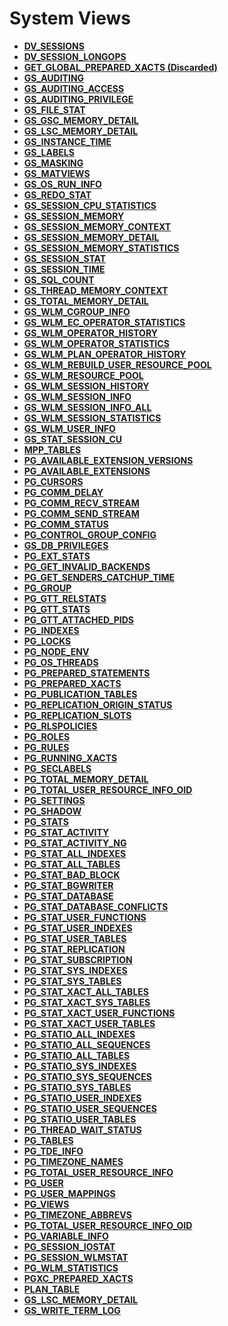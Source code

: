 # System Views<a name="EN-US_TOPIC_0289901002"></a>

-   **[DV\_SESSIONS](dv_sessions.md)**  
-   **[DV\_SESSION\_LONGOPS](dv_session_longops.md)**  
-   **[GET\_GLOBAL\_PREPARED\_XACTS \(Discarded\)](get_global_prepared_xacts-(discarded).md)**  
-   **[GS\_AUDITING](gs_auditing.md)**  
-   **[GS\_AUDITING\_ACCESS](gs_auditing_access.md)**  
-   **[GS\_AUDITING\_PRIVILEGE](gs_auditing_privilege.md)**  
-   **[GS\_FILE\_STAT](gs_file_stat.md)**  
-   **[GS\_GSC\_MEMORY\_DETAIL](gs_gsc_memory_detail.md)**  
-   **[GS\_LSC\_MEMORY\_DETAIL](gs_lsc_memory_detail.md)**  
-   **[GS\_INSTANCE\_TIME](gs_instance_time.md)**  
-   **[GS\_LABELS](gs_labels.md)**  
-   **[GS\_MASKING](gs_masking.md)**  
-   **[GS\_MATVIEWS](gs_matviews.md)**  
-   **[GS\_OS\_RUN\_INFO](gs_os_run_info.md)**  
-   **[GS\_REDO\_STAT](gs_redo_stat.md)**  
-   **[GS\_SESSION\_CPU\_STATISTICS](gs_session_cpu_statistics.md)**  
-   **[GS\_SESSION\_MEMORY](gs_session_memory.md)**  
-   **[GS\_SESSION\_MEMORY\_CONTEXT](gs_session_memory_context.md)**  
-   **[GS\_SESSION\_MEMORY\_DETAIL](gs_session_memory_detail.md)**  
-   **[GS\_SESSION\_MEMORY\_STATISTICS](gs_session_memory_statistics.md)**  
-   **[GS\_SESSION\_STAT](gs_session_stat.md)**  
-   **[GS\_SESSION\_TIME](gs_session_time.md)**  
-   **[GS\_SQL\_COUNT](gs_sql_count.md)**  
-   **[GS\_THREAD\_MEMORY\_CONTEXT](gs_thread_memory_context.md)**  
-   **[GS\_TOTAL\_MEMORY\_DETAIL](gs_total_memory_detail.md)**  
-   **[GS\_WLM\_CGROUP\_INFO](gs_wlm_cgroup_info.md)**  
-   **[GS\_WLM\_EC\_OPERATOR\_STATISTICS](gs_wlm_ec_operator_statistics.md)**  
-   **[GS\_WLM\_OPERATOR\_HISTORY](gs_wlm_operator_history.md)**  
-   **[GS\_WLM\_OPERATOR\_STATISTICS](gs_wlm_operator_statistics.md)**  
-   **[GS\_WLM\_PLAN\_OPERATOR\_HISTORY](gs_wlm_plan_operator_history.md)**  
-   **[GS\_WLM\_REBUILD\_USER\_RESOURCE\_POOL](gs_wlm_rebuild_user_resource_pool.md)**  
-   **[GS\_WLM\_RESOURCE\_POOL](gs_wlm_resource_pool.md)**  
-   **[GS\_WLM\_SESSION\_HISTORY](gs_wlm_session_history.md)**  
-   **[GS\_WLM\_SESSION\_INFO](gs_wlm_session_info.md)**  
-   **[GS\_WLM\_SESSION\_INFO\_ALL](gs_wlm_session_info_all.md)**  
-   **[GS\_WLM\_SESSION\_STATISTICS](gs_wlm_session_statistics.md)**  
-   **[GS\_WLM\_USER\_INFO](gs_wlm_user_info.md)**  
-   **[GS\_STAT\_SESSION\_CU](gs_stat_session_cu.md)**  
-   **[MPP\_TABLES](mpp_tables.md)**  
-   **[PG\_AVAILABLE\_EXTENSION\_VERSIONS](pg_available_extension_versions.md)**  
-   **[PG\_AVAILABLE\_EXTENSIONS](pg_available_extensions.md)**  
-   **[PG\_CURSORS](pg_cursors.md)**  
-   **[PG\_COMM\_DELAY](pg_comm_delay.md)**  
-   **[PG\_COMM\_RECV\_STREAM](pg_comm_recv_stream.md)**  
-   **[PG\_COMM\_SEND\_STREAM](pg_comm_send_stream.md)**  
-   **[PG\_COMM\_STATUS](pg_comm_status.md)**  
-   **[PG\_CONTROL\_GROUP\_CONFIG](pg_control_group_config.md)**  
-   **[GS\_DB\_PRIVILEGES](gs_db_privileges.md)**
-   **[PG\_EXT\_STATS](pg_ext_stats.md)**  
-   **[PG\_GET\_INVALID\_BACKENDS](pg_get_invalid_backends.md)**  
-   **[PG\_GET\_SENDERS\_CATCHUP\_TIME](pg_get_senders_catchup_time.md)**  
-   **[PG\_GROUP](pg_group.md)**  
-   **[PG\_GTT\_RELSTATS](pg_gtt_relstats.md)**  
-   **[PG\_GTT\_STATS](pg_gtt_stats.md)**  
-   **[PG\_GTT\_ATTACHED\_PIDS](pg_gtt_attached_pids.md)**  
-   **[PG\_INDEXES](pg_indexes.md)**  
-   **[PG\_LOCKS](pg_locks.md)**  
-   **[PG\_NODE\_ENV](pg_node_env.md)**  
-   **[PG\_OS\_THREADS](pg_os_threads.md)**  
-   **[PG\_PREPARED\_STATEMENTS](pg_prepared_statements.md)**  
-   **[PG\_PREPARED\_XACTS](pg_prepared_xacts.md)**  
-   **[PG\_PUBLICATION\_TABLES](pg_publication_tables.md)**  
-   **[PG\_REPLICATION\_ORIGIN\_STATUS](pg_replication_origin_status.md)**  
-   **[PG\_REPLICATION\_SLOTS](pg_replication_slots.md)**  
-   **[PG\_RLSPOLICIES](pg_rlspolicies.md)**  
-   **[PG\_ROLES](pg_roles.md)**  
-   **[PG\_RULES](pg_rules.md)**  
-   **[PG\_RUNNING\_XACTS](pg_running_xacts.md)**  
-   **[PG\_SECLABELS](pg_seclabels.md)**  
-   **[PG\_TOTAL\_MEMORY\_DETAIL](pg_total_memory_detail.md)**  
-   **[PG\_TOTAL\_USER\_RESOURCE\_INFO\_OID](pg_total_user_resource_info_oid.md)**  
-   **[PG\_SETTINGS](pg_settings.md)**  
-   **[PG\_SHADOW](pg_shadow.md)**  
-   **[PG\_STATS](pg_stats.md)**  
-   **[PG\_STAT\_ACTIVITY](pg_stat_activity.md)**  
-   **[PG\_STAT\_ACTIVITY\_NG](pg_stat_activity_ng.md)**  
-   **[PG\_STAT\_ALL\_INDEXES](pg_stat_all_indexes.md)**  
-   **[PG\_STAT\_ALL\_TABLES](pg_stat_all_tables.md)**  
-   **[PG\_STAT\_BAD\_BLOCK](pg_stat_bad_block.md)**  
-   **[PG\_STAT\_BGWRITER](pg_stat_bgwriter.md)**  
-   **[PG\_STAT\_DATABASE](pg_stat_database.md)**  
-   **[PG\_STAT\_DATABASE\_CONFLICTS](pg_stat_database_conflicts.md)**  
-   **[PG\_STAT\_USER\_FUNCTIONS](pg_stat_user_functions.md)**  
-   **[PG\_STAT\_USER\_INDEXES](pg_stat_user_indexes.md)**  
-   **[PG\_STAT\_USER\_TABLES](pg_stat_user_tables.md)**  
-   **[PG\_STAT\_REPLICATION](pg_stat_replication.md)**  
-   **[PG\_STAT\_SUBSCRIPTION](pg_stat_subscription.md)**  
-   **[PG\_STAT\_SYS\_INDEXES](pg_stat_sys_indexes.md)**  
-   **[PG\_STAT\_SYS\_TABLES](pg_stat_sys_tables.md)**  
-   **[PG\_STAT\_XACT\_ALL\_TABLES](pg_stat_xact_all_tables.md)**  
-   **[PG\_STAT\_XACT\_SYS\_TABLES](pg_stat_xact_sys_tables.md)**  
-   **[PG\_STAT\_XACT\_USER\_FUNCTIONS](pg_stat_xact_user_functions.md)**  
-   **[PG\_STAT\_XACT\_USER\_TABLES](pg_stat_xact_user_tables.md)**  
-   **[PG\_STATIO\_ALL\_INDEXES](pg_statio_all_indexes.md)**  
-   **[PG\_STATIO\_ALL\_SEQUENCES](pg_statio_all_sequences.md)**  
-   **[PG\_STATIO\_ALL\_TABLES](pg_statio_all_tables.md)**  
-   **[PG\_STATIO\_SYS\_INDEXES](pg_statio_sys_indexes.md)**  
-   **[PG\_STATIO\_SYS\_SEQUENCES](pg_statio_sys_sequences.md)**  
-   **[PG\_STATIO\_SYS\_TABLES](pg_statio_sys_tables.md)**  
-   **[PG\_STATIO\_USER\_INDEXES](pg_statio_user_indexes.md)**  
-   **[PG\_STATIO\_USER\_SEQUENCES](pg_statio_user_sequences.md)**  
-   **[PG\_STATIO\_USER\_TABLES](pg_statio_user_tables.md)**  
-   **[PG\_THREAD\_WAIT\_STATUS](pg_thread_wait_status.md)**  
-   **[PG\_TABLES](pg_tables.md)**  
-   **[PG\_TDE\_INFO](pg_tde_info.md)**  
-   **[PG\_TIMEZONE\_NAMES](pg_timezone_names.md)**  
-   **[PG\_TOTAL\_USER\_RESOURCE\_INFO](pg_total_user_resource_info.md)**  
-   **[PG\_USER](pg_user.md)**  
-   **[PG\_USER\_MAPPINGS](pg_user_mappings.md)**  
-   **[PG\_VIEWS](pg_views.md)**  
-   **[PG\_TIMEZONE\_ABBREVS](pg_timezone_abbrevs.md)**  
-   **[PG\_TOTAL\_USER\_RESOURCE\_INFO\_OID](pg_total_user_resource_info_oid-2.md)**  
-   **[PG\_VARIABLE\_INFO](pg_variable_info.md)**  
-   **[PG\_SESSION\_IOSTAT](pg_session_iostat.md)**  
-   **[PG\_SESSION\_WLMSTAT](pg_session_wlmstat.md)**  
-   **[PG\_WLM\_STATISTICS](pg_wlm_statistics.md)**  
-   **[PGXC\_PREPARED\_XACTS](pgxc_prepared_xacts.md)**  
-   **[PLAN\_TABLE](plan_table.md)**     
-   **[GS\_LSC\_MEMORY\_DETAIL](gs_lsc_memory_detail.md)**  
-   **[GS\_WRITE\_TERM\_LOG](en-us_topic_0000001212336584.md)**  


